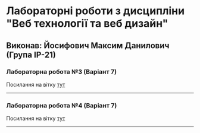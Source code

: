 # Лабораторні роботи з дисципліни "Веб технології та веб дизайн"

## Виконав: Йосифович Максим Данилович (Група ІР-21)

### Лабораторна робота №3 (Варіант 7)
Посилання на вітку [тут]("github.com/max4vich/web-site-lab3/tree/lab3")

***
### Лабораторна робота №4 (Варіант 7)
Посилання на вітку [тут]("github.com/max4vich/web-site-lab3/tree/lab4")

***
